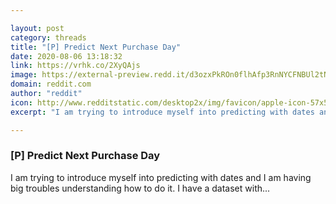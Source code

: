 ```yaml
---

layout: post
category: threads
title: "[P] Predict Next Purchase Day"
date: 2020-08-06 13:18:32
link: https://vrhk.co/2XyQAjs
image: https://external-preview.redd.it/d3ozxPkROn0flhAfp3RnNYCFNBUl2tNiw_ttwZOdHg8.jpg?width=1200&height=628.272251309&auto=webp&crop=1200:628.272251309,smart&s=a86552fa10376d7b5e6b3545b30bab3536f6d3af
domain: reddit.com
author: "reddit"
icon: http://www.redditstatic.com/desktop2x/img/favicon/apple-icon-57x57.png
excerpt: "I am trying to introduce myself into predicting with dates and I am having big troubles understanding how to do it. I have a dataset with..."

---
```


### [P] Predict Next Purchase Day

I am trying to introduce myself into predicting with dates and I am having big troubles understanding how to do it. I have a dataset with...
